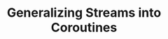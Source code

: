 ---
title: Generalizing Streams into Coroutines
url: https://github.com/leonidas/codeblog/blob/master/2012/2012-01-08-streams-coroutines.md
authors:
- Sami Hangaslammi
type: article
tags:
- coroutines
doHaskell-type: blog post
dohaskell-year: 2012
---